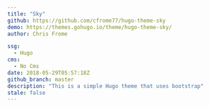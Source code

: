 ```yaml
---
title: "Sky"
github: https://github.com/cfrome77/hugo-theme-sky
demo: https://themes.gohugo.io/theme/hugo-theme-sky/
author: Chris Frome

ssg:
  - Hugo
cms:
  - No Cms
date: 2018-05-29T05:57:18Z
github_branch: master
description: "This is a simple Hugo theme that uses bootstrap"
stale: false
---
```

